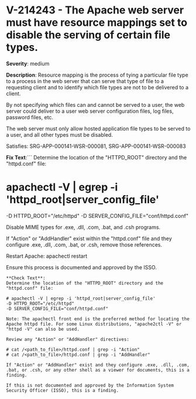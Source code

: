 # V-214243 - The Apache web server must have resource mappings set to disable the serving of certain file types.

**Severity**: medium

**Description**:
Resource mapping is the process of tying a particular file type to a process in the web server that can serve that type of file to a requesting client and to identify which file types are not to be delivered to a client.

By not specifying which files can and cannot be served to a user, the web server could deliver to a user web server configuration files, log files, password files, etc.

The web server must only allow hosted application file types to be served to a user, and all other types must be disabled.

Satisfies: SRG-APP-000141-WSR-000081, SRG-APP-000141-WSR-000083

**Fix Text**:```
Determine the location of the "HTTPD_ROOT" directory and the "httpd.conf" file:

# apachectl -V | egrep -i 'httpd_root|server_config_file'
-D HTTPD_ROOT="/etc/httpd"
-D SERVER_CONFIG_FILE="conf/httpd.conf"

Disable MIME types for .exe, .dll, .com, .bat, and .csh programs.

If "Action" or "AddHandler" exist within the "httpd.conf" file and they configure .exe, .dll, .com, .bat, or .csh, remove those references.

Restart Apache: apachectl restart

Ensure this process is documented and approved by the ISSO.
```
**Check Text**:
Determine the location of the "HTTPD_ROOT" directory and the "httpd.conf" file:

# apachectl -V | egrep -i 'httpd_root|server_config_file'
-D HTTPD_ROOT="/etc/httpd"
-D SERVER_CONFIG_FILE="conf/httpd.conf"

Note: The apachectl front end is the preferred method for locating the Apache httpd file. For some Linux distributions, "apache2ctl -V" or  "httpd -V" can also be used.

Review any "Action" or "AddHandler" directives:

# cat /<path_to_file>/httpd.conf | grep -i "Action"
# cat /<path_to_file>/httpd.conf | grep -i "AddHandler"

If "Action" or "AddHandler" exist and they configure .exe, .dll, .com, .bat, or .csh, or any other shell as a viewer for documents, this is a finding.

If this is not documented and approved by the Information System Security Officer (ISSO), this is a finding.
